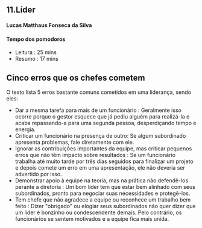 ## 11.Líder
#### Lucas Matthaus Fonseca da Silva
 #### Tempo dos pomodoros
  * Leitura : 25 mins
  * Resumo : 17 mins
## Cinco erros que os chefes cometem
O texto lista 5 erros bastante comuns cometidos em uma liderança, sendo eles:

- Dar a mesma tarefa para mais de um funcionário :
Geralmente isso ocorre porque o gestor esquece que já pediu alguém para realizá-la e acaba repassando-a para uma segunda pessoa, desperdiçando tempo e energia.
- Criticar um funcionário na presença de outro:
Se algum subordinado apresenta problemas, fale diretamente com ele.
- Ignorar as contribuições importantes da equipe, mas criticar pequenos erros que não têm impacto sobre resultados :
Se um funcionário trabalha até muito tarde por três dias seguidos para finalizar um projeto e depois comete um erro em uma apresentação, ele não deveria ser advertido por isso.
- Demonstrar apoio à equipe na teoria, mas na prática não defendê-los perante a diretoria :
Um bom líder tem que estar bem alinhado com seus subordinados, pronto para negociar suas necessidades e protegê-los.
- Tem chefe que não agradece a equipe ou reconhece um trabalho bem feito :
Dizer "obrigado" ou elogiar seus subordinados não quer dizer que um líder é bonzinho ou condescendente demais. Pelo contrário, os funcionários se sentem motivados e a equipe fica mais unida.

